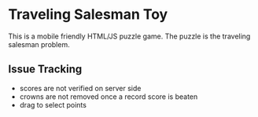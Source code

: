 # Traveling Salesman Toy
This is a mobile friendly HTML/JS puzzle game. The puzzle is the traveling salesman problem.

## Issue Tracking
- scores are not verified on server side
- crowns are not removed once a record score is beaten
- drag to select points

